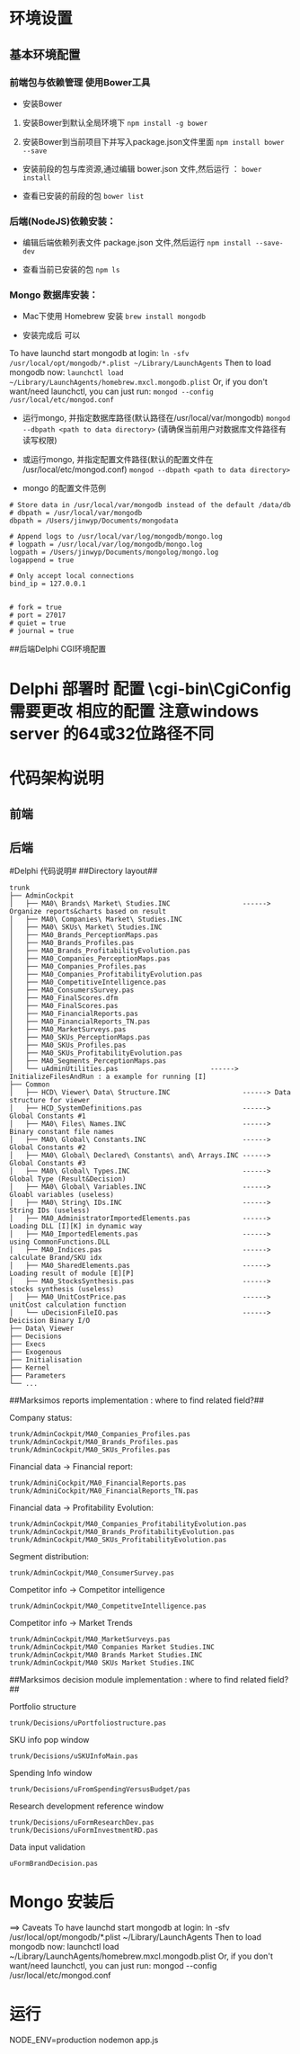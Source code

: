 # 环境设置



## 基本环境配置

### 前端包与依赖管理 使用Bower工具

* 安装Bower

1. 安装Bower到默认全局环境下
``` npm install -g bower ```

2. 安装Bower到当前项目下并写入package.json文件里面
``` npm install bower --save ```


* 安装前段的包与库资源,通过编辑 bower.json 文件,然后运行 ：
``` bower install ```

* 查看已安装的前段的包
``` bower list ```




### 后端(NodeJS)依赖安装：

* 编辑后端依赖列表文件 package.json 文件,然后运行
``` npm install --save-dev ```

* 查看当前已安装的包
``` npm ls ```



### Mongo 数据库安装：

* Mac下使用 Homebrew 安装 ``` brew install mongodb ```

* 安装完成后 可以

To have launchd start mongodb at login:
    ``` ln -sfv /usr/local/opt/mongodb/*.plist ~/Library/LaunchAgents ```
Then to load mongodb now:
    ``` launchctl load ~/Library/LaunchAgents/homebrew.mxcl.mongodb.plist ```
Or, if you don't want/need launchctl, you can just run:
    ``` mongod --config /usr/local/etc/mongod.conf ```

* 运行mongo, 并指定数据库路径(默认路径在/usr/local/var/mongodb) ``` mongod --dbpath <path to data directory> ``` (请确保当前用户对数据库文件路径有读写权限)

* 或运行mongo, 并指定配置文件路径(默认的配置文件在 /usr/local/etc/mongod.conf) ``` mongod --dbpath <path to data directory> ```

* mongo 的配置文件范例

```
# Store data in /usr/local/var/mongodb instead of the default /data/db
# dbpath = /usr/local/var/mongodb
dbpath = /Users/jinwyp/Documents/mongodata

# Append logs to /usr/local/var/log/mongodb/mongo.log
# logpath = /usr/local/var/log/mongodb/mongo.log
logpath = /Users/jinwyp/Documents/mongolog/mongo.log
logappend = true

# Only accept local connections
bind_ip = 127.0.0.1


# fork = true
# port = 27017
# quiet = true
# journal = true

```


##后端Delphi CGI环境配置

# Delphi 部署时 配置 \cgi-bin\CgiConfig 需要更改 相应的配置 注意windows server 的64或32位路径不同



# 代码架构说明

## 前端

## 后端




#Delphi 代码说明#
##Directory layout##
```
trunk
├── AdminCockpit
│   ├── MA0\ Brands\ Market\ Studies.INC  				  ------> Organize reports&charts based on result 
│   ├── MA0\ Companies\ Market\ Studies.INC
│   ├── MA0\ SKUs\ Market\ Studies.INC
│   ├── MA0_Brands_PerceptionMaps.pas
│   ├── MA0_Brands_Profiles.pas
│   ├── MA0_Brands_ProfitabilityEvolution.pas
│   ├── MA0_Companies_PerceptionMaps.pas
│   ├── MA0_Companies_Profiles.pas
│   ├── MA0_Companies_ProfitabilityEvolution.pas
│   ├── MA0_CompetitiveIntelligence.pas
│   ├── MA0_ConsumersSurvey.pas
│   ├── MA0_FinalScores.dfm
│   ├── MA0_FinalScores.pas
│   ├── MA0_FinancialReports.pas
│   ├── MA0_FinancialReports_TN.pas
│   ├── MA0_MarketSurveys.pas
│   ├── MA0_SKUs_PerceptionMaps.pas
│   ├── MA0_SKUs_Profiles.pas
│   ├── MA0_SKUs_ProfitabilityEvolution.pas
│   ├── MA0_Segments_PerceptionMaps.pas
│   └── uAdminUtilities.pas                       ------> InitializeFilesAndRun : a example for running [I]
├── Common
│   ├── HCD\ Viewer\ Data\ Structure.INC 				  ------> Data structure for viewer 
│   ├── HCD_SystemDefinitions.pas                         ------> Global Constants #1
│   ├── MA0\ Files\ Names.INC 							  ------> Binary constant file names
│   ├── MA0\ Global\ Constants.INC  				      ------> Global Constants #2
│   ├── MA0\ Global\ Declared\ Constants\ and\ Arrays.INC ------> Global Constants #3
│   ├── MA0\ Global\ Types.INC 							  ------> Global Type (Result&Decision)
│   ├── MA0\ Global\ Variables.INC 						  ------> Gloabl variables (useless)
│   ├── MA0\ String\ IDs.INC 						      ------> String IDs (useless)
│   ├── MA0_AdministratorImportedElements.pas             ------> Loading DLL [I][K] in dynamic way
│   ├── MA0_ImportedElements.pas 						  ------> using CommonFunctions.DLL
│   ├── MA0_Indices.pas                                   ------> calculate Brand/SKU idx
│   ├── MA0_SharedElements.pas                            ------> Loading result of module [E][P] 
│   ├── MA0_StocksSynthesis.pas 	 					  ------> stocks synthesis (useless)
│   ├── MA0_UnitCostPrice.pas                             ------> unitCost calculation function
│   └── uDecisionFileIO.pas                               ------> Deicision Binary I/O
├── Data\ Viewer
├── Decisions
├── Execs
├── Exogenous
├── Initialisation
├── Kernel
├── Parameters
└── ...
```

##Marksimos reports implementation : where to find related field?##

Company status:
```
trunk/AdminCockpit/MA0_Companies_Profiles.pas
trunk/AdminCockpit/MA0_Brands_Profiles.pas
trunk/AdminCockpit/MA0_SKUs_Profiles.pas
```

Financial data -> Financial report:
```
trunk/AdminiCockpit/MA0_FinancialReports.pas
trunk/AdminiCockpit/MA0_FinancialReports_TN.pas
```

Financial data -> Profitability Evolution:
```
trunk/AdminCockpit/MA0_Companies_ProfitabilityEvolution.pas
trunk/AdminCockpit/MA0_Brands_ProfitabilityEvolution.pas
trunk/AdminCockpit/MA0_SKUs_ProfitabilityEvolution.pas
```

Segment distribution:
```
trunk/AdminCockpit/MA0_ConsumerSurvey.pas
```

Competitor info -> Competitor intelligence 
```
trunk/AdminCockpit/MA0_CompetitveIntelligence.pas
```

Competitor info -> Market Trends
```
trunk/AdminCockpit/MA0_MarketSurveys.pas
trunk/AdminCockpit/MA0 Companies Market Studies.INC
trunk/AdminCockpit/MA0 Brands Market Studies.INC
trunk/AdminCockpit/MA0 SKUs Market Studies.INC
```

##Marksimos decision module implementation : where to find related field?##

Portfolio structure 
```
trunk/Decisions/uPortfoliostructure.pas
```

SKU info pop window
```
trunk/Decisions/uSKUInfoMain.pas
```

Spending Info window
```
trunk/Decisions/uFromSpendingVersusBudget/pas
```

Research development reference window
```
trunk/Decisions/uFormResearchDev.pas
trunk/Decisions/uFormInvestmentRD.pas
```

Data input validation
```
uFormBrandDecision.pas
```


# Mongo 安装后

==> Caveats
To have launchd start mongodb at login:
    ln -sfv /usr/local/opt/mongodb/*.plist ~/Library/LaunchAgents
Then to load mongodb now:
    launchctl load ~/Library/LaunchAgents/homebrew.mxcl.mongodb.plist
Or, if you don't want/need launchctl, you can just run:
    mongod --config /usr/local/etc/mongod.conf




# 运行
NODE_ENV=production nodemon app.js

